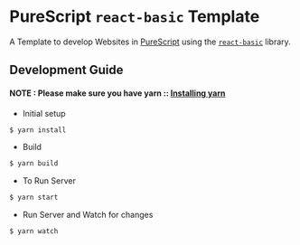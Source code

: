 # PureScript `react-basic` Template

A Template to develop Websites in [PureScript](http://www.purescript.org/) using the [`react-basic`](https://github.com/lumihq/purescript-react-basic) library.

## Development Guide

#### NOTE : Please make sure you have yarn :: [Installing yarn](https://yarnpkg.com/en/docs/install)

* Initial setup
```bash
$ yarn install
```

* Build
```bash
$ yarn build
```

* To Run Server
```bash
$ yarn start
```

* Run Server and Watch for changes
```bash
$ yarn watch
```